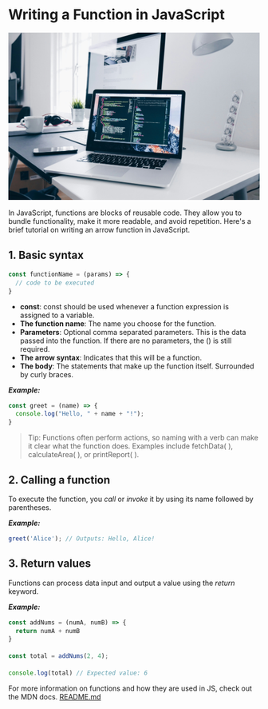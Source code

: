 # Writing a Function in JavaScript

![Coding Image](./christopher-gower-m_HRfLhgABo-unsplash.jpg)

In JavaScript, functions are blocks of reusable code. They allow you to bundle functionality, make it more readable, and avoid repetition. Here's a brief tutorial on writing an arrow function in JavaScript.

## 1. Basic syntax

```javascript
const functionName = (params) => {
  // code to be executed
} 
```

* **const**: const should be used whenever a function expression is assigned to a variable.
* __The function name__: The name you choose for the function.
* **Parameters**: Optional comma separated parameters. This is the data passed into the function. If there are no parameters, the () is still required.
* **The arrow syntax**: Indicates that this will be a function.
* __The body__: The statements that make up the function itself. Surrounded by curly braces.

***Example:***

```javascript
const greet = (name) => {
  console.log("Hello, " + name + "!");
}
```

>Tip: Functions often perform actions, so naming with a verb can make it clear what the function does. Examples include fetchData( ), calculateArea( ), or printReport( ). 

## 2. Calling a function

To execute the function, you *call* or _invoke_ it by using its name followed by parentheses.

***Example:***

```javascript
greet('Alice'); // Outputs: Hello, Alice!
```

## 3. Return values

Functions can process data input and output a value using the _return_ keyword.

***Example:*** 

```javascript
const addNums = (numA, numB) => {
  return numA + numB
}

const total = addNums(2, 4);

console.log(total) // Expected value: 6
```


For more information on functions and how they are used in JS, check out the MDN docs. 
[README.md](https://developer.mozilla.org/en-US/docs/Web/JavaScript/Guide/Functions)


